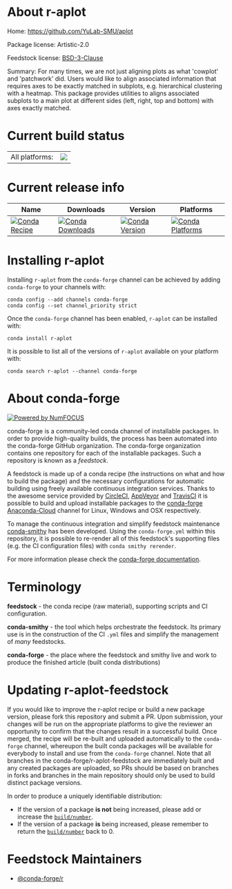About r-aplot
=============

Home: https://github.com/YuLab-SMU/aplot

Package license: Artistic-2.0

Feedstock license: [BSD-3-Clause](https://github.com/conda-forge/r-aplot-feedstock/blob/master/LICENSE.txt)

Summary: For many times, we are not just aligning plots as what 'cowplot' and 'patchwork' did. Users would like to align associated information that requires axes to be exactly matched in subplots, e.g. hierarchical clustering with a heatmap. This package provides utilities to aligns associated subplots to a main plot at different sides (left, right, top and bottom) with axes exactly matched.

Current build status
====================


<table><tr><td>All platforms:</td>
    <td>
      <a href="https://dev.azure.com/conda-forge/feedstock-builds/_build/latest?definitionId=9783&branchName=master">
        <img src="https://dev.azure.com/conda-forge/feedstock-builds/_apis/build/status/r-aplot-feedstock?branchName=master">
      </a>
    </td>
  </tr>
</table>

Current release info
====================

| Name | Downloads | Version | Platforms |
| --- | --- | --- | --- |
| [![Conda Recipe](https://img.shields.io/badge/recipe-r--aplot-green.svg)](https://anaconda.org/conda-forge/r-aplot) | [![Conda Downloads](https://img.shields.io/conda/dn/conda-forge/r-aplot.svg)](https://anaconda.org/conda-forge/r-aplot) | [![Conda Version](https://img.shields.io/conda/vn/conda-forge/r-aplot.svg)](https://anaconda.org/conda-forge/r-aplot) | [![Conda Platforms](https://img.shields.io/conda/pn/conda-forge/r-aplot.svg)](https://anaconda.org/conda-forge/r-aplot) |

Installing r-aplot
==================

Installing `r-aplot` from the `conda-forge` channel can be achieved by adding `conda-forge` to your channels with:

```
conda config --add channels conda-forge
conda config --set channel_priority strict
```

Once the `conda-forge` channel has been enabled, `r-aplot` can be installed with:

```
conda install r-aplot
```

It is possible to list all of the versions of `r-aplot` available on your platform with:

```
conda search r-aplot --channel conda-forge
```


About conda-forge
=================

[![Powered by
NumFOCUS](https://img.shields.io/badge/powered%20by-NumFOCUS-orange.svg?style=flat&colorA=E1523D&colorB=007D8A)](https://numfocus.org)

conda-forge is a community-led conda channel of installable packages.
In order to provide high-quality builds, the process has been automated into the
conda-forge GitHub organization. The conda-forge organization contains one repository
for each of the installable packages. Such a repository is known as a *feedstock*.

A feedstock is made up of a conda recipe (the instructions on what and how to build
the package) and the necessary configurations for automatic building using freely
available continuous integration services. Thanks to the awesome service provided by
[CircleCI](https://circleci.com/), [AppVeyor](https://www.appveyor.com/)
and [TravisCI](https://travis-ci.com/) it is possible to build and upload installable
packages to the [conda-forge](https://anaconda.org/conda-forge)
[Anaconda-Cloud](https://anaconda.org/) channel for Linux, Windows and OSX respectively.

To manage the continuous integration and simplify feedstock maintenance
[conda-smithy](https://github.com/conda-forge/conda-smithy) has been developed.
Using the ``conda-forge.yml`` within this repository, it is possible to re-render all of
this feedstock's supporting files (e.g. the CI configuration files) with ``conda smithy rerender``.

For more information please check the [conda-forge documentation](https://conda-forge.org/docs/).

Terminology
===========

**feedstock** - the conda recipe (raw material), supporting scripts and CI configuration.

**conda-smithy** - the tool which helps orchestrate the feedstock.
                   Its primary use is in the construction of the CI ``.yml`` files
                   and simplify the management of *many* feedstocks.

**conda-forge** - the place where the feedstock and smithy live and work to
                  produce the finished article (built conda distributions)


Updating r-aplot-feedstock
==========================

If you would like to improve the r-aplot recipe or build a new
package version, please fork this repository and submit a PR. Upon submission,
your changes will be run on the appropriate platforms to give the reviewer an
opportunity to confirm that the changes result in a successful build. Once
merged, the recipe will be re-built and uploaded automatically to the
`conda-forge` channel, whereupon the built conda packages will be available for
everybody to install and use from the `conda-forge` channel.
Note that all branches in the conda-forge/r-aplot-feedstock are
immediately built and any created packages are uploaded, so PRs should be based
on branches in forks and branches in the main repository should only be used to
build distinct package versions.

In order to produce a uniquely identifiable distribution:
 * If the version of a package **is not** being increased, please add or increase
   the [``build/number``](https://docs.conda.io/projects/conda-build/en/latest/resources/define-metadata.html#build-number-and-string).
 * If the version of a package **is** being increased, please remember to return
   the [``build/number``](https://docs.conda.io/projects/conda-build/en/latest/resources/define-metadata.html#build-number-and-string)
   back to 0.

Feedstock Maintainers
=====================

* [@conda-forge/r](https://github.com/conda-forge/r/)

